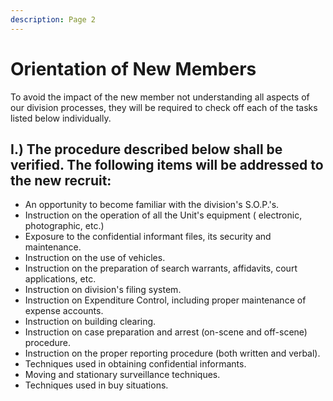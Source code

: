 ```yaml
---
description: Page 2
---
```


# Orientation of New Members



To avoid the impact of the new member not understanding all aspects of our division processes, they will be required to check off each of the tasks listed below individually. &#x20;

## I.) The procedure described below shall be verified. The following items will be addressed to the new recruit:

* An opportunity to become familiar with the division's S.O.P.'s.
* Instruction on the operation of all the Unit's equipment ( electronic, photographic, etc.)
* Exposure to the confidential informant files, its security and maintenance.
* Instruction on the use of vehicles.
* Instruction on the preparation of search warrants, affidavits, court applications, etc.
* Instruction on division's filing system.
* Instruction on Expenditure Control, including proper maintenance of expense accounts.
* Instruction on building clearing.
* Instruction on case preparation and arrest (on-scene and off-scene) procedure.
* Instruction on the proper reporting procedure (both written and verbal).
* Techniques used in obtaining confidential informants.
* Moving and stationary surveillance techniques.
* Techniques used in buy situations.
